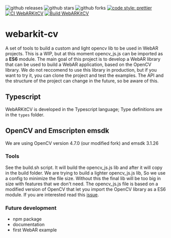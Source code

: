 ![github releases](https://flat.badgen.net/github/release/webarkit/webarkit-cv)
![github stars](https://flat.badgen.net/github/stars/webarkit/webarkit-cv)
![github forks](https://flat.badgen.net/github/forks/webarkit/webarkit-cv)
[![code style: prettier](https://img.shields.io/badge/code_style-prettier-ff69b4.svg?style=flat-square)](https://github.com/prettier/prettier)
[![CI WebARKitCV](https://github.com/webarkit/webarkit-cv/actions/workflows/CI.yml/badge.svg)](https://github.com/webarkit/webarkit-cv/actions/workflows/CI.yml)
[![Build WebARKitCV](https://github.com/webarkit/webarkit-cv/actions/workflows/build_opencv.yml/badge.svg)](https://github.com/webarkit/webarkit-cv/actions/workflows/build_opencv.yml)

# webarkit-cv

A set of tools to build a custom and light opencv lib to be used in WebAR projects. This is a WIP, but at this moment opencv_js.js can be imported as a **ES6** module.
The main goal of this project is to develop a WebAR library that can be used to build a WebAR application, based on the OpenCV library.
We do not reccomend to use this library in production, but if you want to try it, you can clone the project and test the examples. The API and the structure of the project can change in the future, so be aware of this.

## Typescript
WebARKitCV is developed in the Typescript language; Type definitions are in the `types` folder.

## OpenCV and Emscripten emsdk
We are using OpenCV version 4.7.0 (our modified fork) and emsdk 3.1.26

### Tools

See the build.sh script. It will build the opencv_js.js lib and after it will copy in the build folder. We are trying to build a lighter opencv_js.js lib, 
So we use a config to minimize the file size. Without this the final lib will be too big in size with features that we don't need.
The opencv_js.js file is based on a modified version of OpenCV that let you import the OpenCV library as a ES6 module. If you are interested read this [issue](https://github.com/kalwalt/webarkit-cv/issues/1).

### Future development

- npm package
- documentation
- first WebAR example